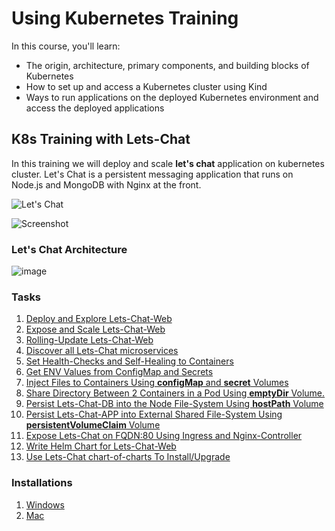 # Using Kubernetes Training
In this course, you'll learn: 
- The origin, architecture, primary components, and building blocks of Kubernetes
- How to set up and access a Kubernetes cluster using Kind
- Ways to run applications on the deployed Kubernetes environment and access the deployed applications


## K8s Training with Lets-Chat
In this training we will deploy and scale **let's chat** application on kubernetes cluster. Let's Chat is a persistent messaging application that runs on Node.js and MongoDB with Nginx at the front.

![Let's Chat](http://i.imgur.com/0a3l5VF.png)

![Screenshot](http://i.imgur.com/C4uMD67.png)

### Let's Chat Architecture
![image](https://user-images.githubusercontent.com/34754379/118403211-0e76e080-b676-11eb-88ab-1fa453f8cee8.png)


### Tasks
1.  [Deploy and Explore Lets-Chat-Web](day-1/task-1/README.md)
2.  [Expose and Scale Lets-Chat-Web](day-1/task-2/README.md)
3.  [Rolling-Update Lets-Chat-Web](day-2/task-3/README.md)
4.  [Discover all Lets-Chat microservices](day-2/task-4/README.md)
5.  [Set Health-Checks and Self-Healing to Containers](day-3/task-5/README.md)
6.  [Get ENV Values from ConfigMap and Secrets](day-3/task-6/README.md)
7.  [Inject Files to Containers Using **configMap** and **secret** Volumes](day-4/task-7/README.md)
8.  [Share Directory Between 2 Containers in a Pod Using **emptyDir** Volume.](day-4/task-8/README.md)
9.  [Persist Lets-Chat-DB into the Node File-System Using **hostPath** Volume](day-5/task-9/README.md)
10. [Persist Lets-Chat-APP into External Shared File-System Using **persistentVolumeClaim** Volume](day-5/task-10/README.md)
11. [Expose Lets-Chat on FQDN:80 Using Ingress and Nginx-Controller](day-6/task-11/README.md)
12. [Write Helm Chart for Lets-Chat-Web](day-6/task-12/README.md)
13. [Use Lets-Chat chart-of-charts To Install/Upgrade](day-6/task-13/README.md)


### Installations
1. [Windows](installations/windows.md)
2. [Mac](installations/mac.md)
